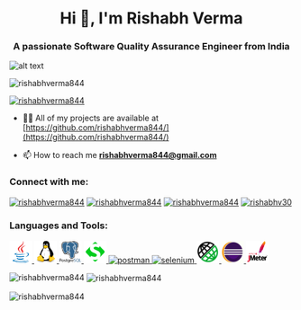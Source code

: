 <h1 align="center">Hi 👋, I'm Rishabh Verma</h1>
<h3 align="center">A passionate Software Quality Assurance Engineer from India</h3>

![alt text](https://github.com/rishabhverma844/rishabhverma844/blob/main/banner.png) 

<p align="left"> <img src="https://komarev.com/ghpvc/?username=rishabhverma844&label=Profile%20views&color=0e75b6&style=flat" alt="rishabhverma844" /> </p>

<p align="left"> <a href="https://github.com/ryo-ma/github-profile-trophy"><img src="https://github-profile-trophy.vercel.app/?username=rishabhverma844" alt="rishabhverma844" /></a> </p>

- 👨‍💻 All of my projects are available at [https://github.com/rishabhverma844/](https://github.com/rishabhverma844/)

- 📫 How to reach me **rishabhverma844@gmail.com**

<h3 align="left">Connect with me:</h3>
<p align="left">
<a href="https://linkedin.com/in/rishabhverma844" target="blank"><img align="center" src="https://cdn.jsdelivr.net/npm/simple-icons@3.0.1/icons/linkedin.svg" alt="rishabhverma844" height="30" width="40" /></a>
<a href="https://facebook.com/rishabhverma844" target="blank"><img align="center" src="https://cdn.jsdelivr.net/npm/simple-icons@3.0.1/icons/facebook.svg" alt="rishabhverma844" height="30" width="40" /></a>
<a href="https://www.hackerrank.com/rishabhverma844" target="blank"><img align="center" src="https://cdn.jsdelivr.net/npm/simple-icons@3.0.1/icons/hackerrank.svg" alt="rishabhverma844" height="30" width="40" /></a>
<a href="https://instagram.com/rishabhv30" target="blank"><img align="center" src="https://cdn.jsdelivr.net/npm/simple-icons@3.0.1/icons/instagram.svg" alt="rishabhv30" height="30" width="40" /></a>
</p>

<h3 align="left">Languages and Tools:</h3>
<p align="left"> <a href="https://www.java.com" target="_blank"> <img src="https://raw.githubusercontent.com/devicons/devicon/master/icons/java/java-original.svg" alt="java" width="40" height="40"/> </a> <a href="https://www.linux.org/" target="_blank"> <img src="https://raw.githubusercontent.com/devicons/devicon/master/icons/linux/linux-original.svg" alt="linux" width="40" height="40"/> </a> <a href="https://www.postgresql.org" target="_blank"> <img src="https://raw.githubusercontent.com/devicons/devicon/master/icons/postgresql/postgresql-original-wordmark.svg" alt="postgresql" width="40" height="40"/> </a> <a href="https://github.com" target="_blank"> <img src="https://github.com/rishabhverma844/rishabhverma844/blob/main/soapui_icon.png" alt="soapui" width="40" height="40"/> </a> <a href="https://postman.com" target="_blank"> <img src="https://www.vectorlogo.zone/logos/getpostman/getpostman-icon.svg" alt="postman" width="40" height="40"/> </a> <a href="https://www.selenium.dev" target="_blank"> <img src="https://raw.githubusercontent.com/detain/svg-logos/780f25886640cef088af994181646db2f6b1a3f8/svg/selenium-logo.svg" alt="selenium" width="40" height="40"/> </a> <a href="https://github.com" target="_blank"> <img src="https://github.com/rishabhverma844/rishabhverma844/blob/main/rest1.png" alt="restassured" width="40" height="40"/> </a> <a href="https://github.com" target="_blank"> <img src="https://github.com/rishabhverma844/rishabhverma844/blob/main/eclipse.png" alt="eclipse" width="40" height="40"/> </a> <a href="https://github.com" target="_blank"> <img src="https://github.com/rishabhverma844/rishabhverma844/blob/main/jmeter.png" alt="jmeter" width="40" height="40"/> </a> </p>

<p><img align="left" src="https://github-readme-stats.vercel.app/api/top-langs?username=rishabhverma844&show_icons=true&locale=en&layout=compact" alt="rishabhverma844" /></p>

<p>&nbsp;<img align="center" src="https://github-readme-stats.vercel.app/api?username=rishabhverma844&show_icons=true&locale=en" alt="rishabhverma844" /></p>

<p><img align="center" src="https://github-readme-streak-stats.herokuapp.com/?user=rishabhverma844&" alt="rishabhverma844" /></p>
